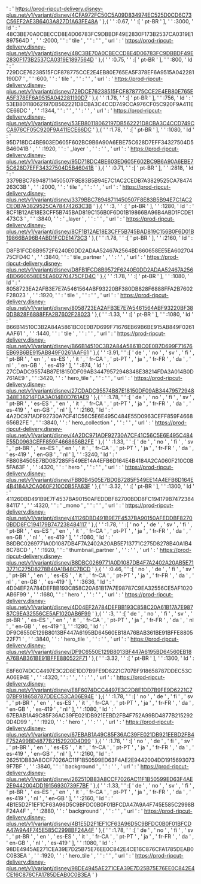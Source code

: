  ' : ' https://prod-ripcut-delivery.disney-plus.net/v1/variant/disney/4CFA972FC50C5A09D834974EC525D0CD6C73C56EF2AE3B6403A827D1A63FE48A ' },{ '  ' :0.67, '  ' :[ ' pt-BR ' ], '  ' :3000, ' Id ' : ' 48C3BE70A0CBECCD8E4D06783FC9DBBDF49E2830F173B2537CA0319E1897564D ' , '  ' :2000, '  ' : ' tile ' , '  ' : '  ' , ' url ' : ' https://prod-ripcut-delivery.disney-plus.net/v1/variant/disney/48C3BE70A0CBECCD8E4D06783FC9DBBDF49E2830F173B2537CA0319E1897564D ' },{ '  ' :0.75, '  ' :[ ' pt-BR ' ], '  ' :800, ' Id ' : ' 729DCE76238515FCF878775CCE2E4EB80E765EA5F378EF6A9515A042281190D7 ' , '  ' :600, '  ' : ' tile ' , '  ' : '  ' , ' url ' : ' https://prod-ripcut-delivery.disney-plus.net/v1/variant/disney/729DCE76238515FCF878775CCE2E4EB80E765EA5F378EF6A9515A042281190D7 ' },{ '  ' :1.78, '  ' :[ ' pt-BR ' ], '  ' :756, ' Id ' : ' 53EB80118062197DB562221D8CBA3C4CCD749CCA976CF05C920F9A411ECE66DC ' , '  ' :1344, '  ' : '  ' , '  ' : '  ' , ' url ' : ' https://prod-ripcut-delivery.disney-plus.net/v1/variant/disney/53EB80118062197DB562221D8CBA3C4CCD749CCA976CF05C920F9A411ECE66DC ' },{ '  ' :1.78, '  ' :[ ' pt-BR ' ], '  ' :1080, ' Id ' : ' 95D718DC4BE603ED605F602BC9B6A90A6EBE75C628D7EFF34327504D5B46041B ' , '  ' :1920, '  ' : ' _layer ' , '  ' : '  ' , ' url ' : ' https://prod-ripcut-delivery.disney-plus.net/v1/variant/disney/95D718DC4BE603ED605F602BC9B6A90A6EBE75C628D7EFF34327504D5B46041B ' },{ '  ' :0.71, '  ' :[ ' pt-BR ' ], '  ' :2818, ' Id ' : ' 3379BBC78948711450507F8E83B5B94E7C1AC2CEDB7A3829525CA78474263C3B ' , '  ' :2000, '  ' : ' tile ' , '  ' : '  ' , ' url ' : ' https://prod-ripcut-delivery.disney-plus.net/v1/variant/disney/3379BBC78948711450507F8E83B5B94E7C1AC2CEDB7A3829525CA78474263C3B ' },{ '  ' :3, '  ' :[ ' pt-BR ' ], '  ' :1280, ' Id ' : ' 8CF1B12AE18E3CFF5B745BAD819C156B0F6D01B19866BA96B4ABD1FCDE1473C3 ' , '  ' :3840, '  ' : ' _layer ' , '  ' : '  ' , ' url ' : ' https://prod-ripcut-delivery.disney-plus.net/v1/variant/disney/8CF1B12AE18E3CFF5B745BAD819C156B0F6D01B19866BA96B4ABD1FCDE1473C3 ' },{ '  ' :1.78, '  ' :[ ' pt-BR ' ], '  ' :2160, ' Id ' : ' D8FB1FCD8B9572F6240E0DD2ADAA52467A2564BD660658EE5EA60270475CFD4C ' , '  ' :3840, '  ' : ' tile_partner ' , '  ' : '  ' , ' url ' : ' https://prod-ripcut-delivery.disney-plus.net/v1/variant/disney/D8FB1FCD8B9572F6240E0DD2ADAA52467A2564BD660658EE5EA60270475CFD4C ' },{ '  ' :1.78, '  ' :[ ' pt-BR ' ], '  ' :1080, ' Id ' : ' 8058723EA2AFB3E7E7A5461564ABF93220BF380DB828F6888FFA2B7602F28023 ' , '  ' :1920, '  ' : ' tile ' , '  ' : '  ' , ' url ' : ' https://prod-ripcut-delivery.disney-plus.net/v1/variant/disney/8058723EA2AFB3E7E7A5461564ABF93220BF380DB828F6888FFA2B7602F28023 ' },{ '  ' :1.33, '  ' :[ ' pt-BR ' ], '  ' :1080, ' Id ' : ' B66B14510C3B2A84A5861BC0E0B7D699F71676EB69B6BE915AB849F0261AAF61 ' , '  ' :1440, '  ' : ' tile ' , '  ' : '  ' , ' url ' : ' https://prod-ripcut-delivery.disney-plus.net/v1/variant/disney/B66B14510C3B2A84A5861BC0E0B7D699F71676EB69B6BE915AB849F0261AAF61 ' },{ '  ' :3.91, '  ' :[ ' de ' , ' no ' , ' sv ' , ' fi ' , ' pt-BR ' , ' en ' , ' es-ES ' , ' it ' , ' fr-CA ' , ' pt-PT ' , ' ja ' , ' fr-FR ' , ' da ' , ' nl ' , ' en-GB ' , ' es-419 ' ], '  ' :874, ' Id ' : ' 27CDADC95574B87E18150DF09AB34479572948348E38214FDA3A014B0D761AE9 ' , '  ' :3420, '  ' : ' hero_tile ' , '  ' : '  ' , ' url ' : ' https://prod-ripcut-delivery.disney-plus.net/v1/variant/disney/27CDADC95574B87E18150DF09AB34479572948348E38214FDA3A014B0D761AE9 ' },{ '  ' :1.78, '  ' :[ ' de ' , ' no ' , ' fi ' , ' sv ' , ' pt-BR ' , ' es-ES ' , ' en ' , ' it ' , ' fr-CA ' , ' pt-PT ' , ' ja ' , ' fr-FR ' , ' da ' , ' es-419 ' , ' en-GB ' , ' nl ' ], '  ' :2160, ' Id ' : ' 4A2DC971ADF92730A7CF41C56C5E6E495C484E55D0963CEFF859F4668656B2FE ' , '  ' :3840, '  ' : ' hero_collection ' , '  ' : '  ' , ' url ' : ' https://prod-ripcut-delivery.disney-plus.net/v1/variant/disney/4A2DC971ADF92730A7CF41C56C5E6E495C484E55D0963CEFF859F4668656B2FE ' },{ '  ' :1.33, '  ' :[ ' de ' , ' no ' , ' fi ' , ' sv ' , ' pt-BR ' , ' es-ES ' , ' en ' , ' it ' , ' fr-CA ' , ' pt-PT ' , ' ja ' , ' fr-FR ' , ' da ' , ' es-419 ' , ' en-GB ' , ' nl ' ], '  ' :3240, ' Id ' : ' FB80B4505E7BD0B7285F549EE14A4EFB6D164E4B4184A2CA060F210C0B5FA63F ' , '  ' :4320, '  ' : ' hero ' , '  ' : '  ' , ' url ' : ' https://prod-ripcut-delivery.disney-plus.net/v1/variant/disney/FB80B4505E7BD0B7285F549EE14A4EFB6D164E4B4184A2CA060F210C0B5FA63F ' },{ '  ' :3.32, '  ' :[ ' pt-BR ' ], '  ' :1300, ' Id ' : ' 41126DBD491B9E7F4537BA90150AFEDDBF82700BDD8FC194179B747238484117 ' , '  ' :4320, '  ' : ' _mono ' , '  ' : '  ' , ' url ' : ' https://prod-ripcut-delivery.disney-plus.net/v1/variant/disney/41126DBD491B9E7F4537BA90150AFEDDBF82700BDD8FC194179B747238484117 ' },{ '  ' :1.78, '  ' :[ ' no ' , ' de ' , ' sv ' , ' fi ' , ' pt-BR ' , ' es-ES ' , ' en ' , ' it ' , ' fr-CA ' , ' pt-PT ' , ' ja ' , ' fr-FR ' , ' da ' , ' en-GB ' , ' nl ' , ' es-419 ' ], '  ' :1080, ' Id ' : ' B8DBC0269771A0D1087DB4F7A2402A20AB5E713771C275D8278B40A1B48C7BCD ' , '  ' :1920, '  ' : ' thumbnail_partner ' , '  ' : '  ' , ' url ' : ' https://prod-ripcut-delivery.disney-plus.net/v1/variant/disney/B8DBC0269771A0D1087DB4F7A2402A20AB5E713771C275D8278B40A1B48C7BCD ' },{ '  ' :0.46, '  ' :[ ' no ' , ' de ' , ' fi ' , ' sv ' , ' pt-BR ' , ' en ' , ' es-ES ' , ' it ' , ' fr-CA ' , ' pt-PT ' , ' ja ' , ' fr-FR ' , ' da ' , ' nl ' , ' en-GB ' , ' es-419 ' ], '  ' :3636, ' Id ' : ' 4D04EF2A784DEFBB193C858C20A61B17A7E98787C9EA32556CE5AF1020AB6F99 ' , '  ' :1680, '  ' : ' hero ' , '  ' : '  ' , ' url ' : ' https://prod-ripcut-delivery.disney-plus.net/v1/variant/disney/4D04EF2A784DEFBB193C858C20A61B17A7E98787C9EA32556CE5AF1020AB6F99 ' },{ '  ' :3, '  ' :[ ' de ' , ' no ' , ' fi ' , ' sv ' , ' pt-BR ' , ' es-ES ' , ' en ' , ' it ' , ' fr-CA ' , ' pt-PT ' , ' ja ' , ' fr-FR ' , ' da ' , ' nl ' , ' en-GB ' , ' es-419 ' ], '  ' :1280, ' Id ' : ' DF9C6550E129B8013BF447A6195BD64560EB18A76BAB361BE91BFFE880522F71 ' , '  ' :3840, '  ' : ' hero_tile ' , '  ' : '  ' , ' url ' : ' https://prod-ripcut-delivery.disney-plus.net/v1/variant/disney/DF9C6550E129B8013BF447A6195BD64560EB18A76BAB361BE91BFFE880522F71 ' },{ '  ' :3.32, '  ' :[ ' pt-BR ' ], '  ' :1300, ' Id ' : ' E8F6074DCC4497E3C2D8E1DD7B9FE9D6221C707BF918658787DDEC53CA06E94E ' , '  ' :4320, '  ' : '  ' , '  ' : '  ' , ' url ' : ' https://prod-ripcut-delivery.disney-plus.net/v1/variant/disney/E8F6074DCC4497E3C2D8E1DD7B9FE9D6221C707BF918658787DDEC53CA06E94E ' },{ '  ' :1.78, '  ' :[ ' no ' , ' de ' , ' fi ' , ' sv ' , ' pt-BR ' , ' en ' , ' es-ES ' , ' it ' , ' fr-CA ' , ' pt-PT ' , ' ja ' , ' fr-FR ' , ' da ' , ' en-GB ' , ' es-419 ' , ' nl ' ], '  ' :1080, ' Id ' : ' 67EBAB1A49C85F36AC39FE021DB921EEBD2FB4F752A99BD4877B2152920D4D99 ' , '  ' :1920, '  ' : ' hero ' , '  ' : '  ' , ' url ' : ' https://prod-ripcut-delivery.disney-plus.net/v1/variant/disney/67EBAB1A49C85F36AC39FE021DB921EEBD2FB4F752A99BD4877B2152920D4D99 ' },{ '  ' :1.78, '  ' :[ ' no ' , ' de ' , ' fi ' , ' sv ' , ' pt-BR ' , ' en ' , ' es-ES ' , ' it ' , ' fr-CA ' , ' pt-PT ' , ' ja ' , ' fr-FR ' , ' da ' , ' es-419 ' , ' en-GB ' , ' nl ' ], '  ' :2160, ' Id ' : ' 26251DB83A8CCF7026AC11F1B50599ED63F4AE2E9442004DD19156930739F7BF ' , '  ' :3840, '  ' : ' background ' , '  ' : '  ' , ' url ' : ' https://prod-ripcut-delivery.disney-plus.net/v1/variant/disney/26251DB83A8CCF7026AC11F1B50599ED63F4AE2E9442004DD19156930739F7BF ' },{ '  ' :1.33, '  ' :[ ' de ' , ' no ' , ' sv ' , ' fi ' , ' pt-BR ' , ' es-ES ' , ' en ' , ' it ' , ' fr-CA ' , ' pt-PT ' , ' ja ' , ' fr-FR ' , ' da ' , ' es-419 ' , ' nl ' , ' en-GB ' ], '  ' :2160, ' Id ' : ' 4B1E5D2F1EF1CF63A96D5C9BFDC0B0F01BFCDA47A9A4F745E585C2998BF24A4F ' , '  ' :2880, '  ' : ' background ' , '  ' : '  ' , ' url ' : ' https://prod-ripcut-delivery.disney-plus.net/v1/variant/disney/4B1E5D2F1EF1CF63A96D5C9BFDC0B0F01BFCDA47A9A4F745E585C2998BF24A4F ' },{ '  ' :1.78, '  ' :[ ' de ' , ' no ' , ' fi ' , ' sv ' , ' pt-BR ' , ' en ' , ' es-ES ' , ' it ' , ' fr-CA ' , ' pt-PT ' , ' ja ' , ' fr-FR ' , ' da ' , ' en-GB ' , ' nl ' , ' es-419 ' ], '  ' :1080, ' Id ' : ' 98DE4945AE271CEA39E7D25B75E76EE0C842E4CE16C876CFA1785DEAB0C0B3EA ' , '  ' :1920, '  ' : ' hero_tile ' , '  ' : '  ' , ' url ' : ' https://prod-ripcut-delivery.disney-plus.net/v1/variant/disney/98DE4945AE271CEA39E7D25B75E76EE0C842E4CE16C876CFA1785DEAB0C0B3EA ' }
